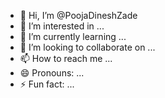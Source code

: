 - 👋 Hi, I’m @PoojaDineshZade
- 👀 I’m interested in ...
- 🌱 I’m currently learning ...
- 💞️ I’m looking to collaborate on ...
- 📫 How to reach me ...
- 😄 Pronouns: ...
- ⚡ Fun fact: ...

<!---
PoojaDineshZade/PoojaDineshZade is a ✨ special ✨ repository because its `README.md` (this file) appears on your GitHub profile.
You can click the Preview link to take a look at your changes.
--->
